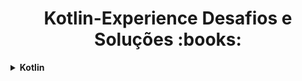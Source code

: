 <h1 align="center"> Kotlin-Experience Desafios e Soluções :books:</h1>
<details>
    <summary><strong>Kotlin</strong></summary>
    <br />
    <div align="left">
        <!-- Introdução a Programação em Kotlin -->
        <table border=1>
            <tr>
                <th colspan="4">Introdução a Programação em Kotlin</th>
            </tr>
            <tr>
                <th colspan="4"></th>
            </tr>
            <tr>
                <th>Etapa</th>
                <th>Desafio</th>
                <th>Solução</th>
                <th>Status</th>
            </tr>
            <tr>
                <td align="center">1</td>
                <td><a href="">text</a></td>
                <td><a href="---">text</a></td>
                <td align="center">✅</td>
            </tr>
            <tr>
                <td align="center">2</td>
                <td><a href="---">text</a></td>
                <td><a href="---">text</a></td>
                <td align="center">✅</td>
            </tr>
            <tr>
                <td align="center">3</td>
                <td><a href="---">text</a></td>
                <td><a href="---">text</a></td>
                <td align="center">✅</td>
        </table>
